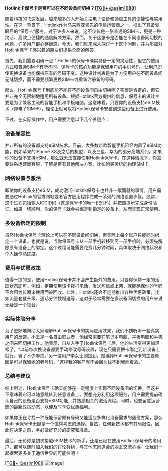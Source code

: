 **Hotlink卡保号卡是否可以在不同设备间切换？[[TG💪+ @esim1088](https://t.me/s/esim1088)]**

随着科技的飞速发展，越来越多的人开始关注电子设备和通信工具的便捷性与实用性。在这一背景下，Hotlink作为马来西亚领先的电信运营商之一，推出了其备受瞩目的“保号卡”服务。对于许多人来说，这不仅仅是一张普通的SIM卡，更是一种灵活、高效且便捷的通信解决方案。然而，关于这张卡是否能在不同设备间切换的问题，许多用户都心存疑惑。今天，我们就来深入探讨一下这个问题，并为那些对Hotlink保号卡感兴趣的朋友们提供全面的解答。

首先，我们需要明确一点：Hotlink的保号卡确实具备一定的灵活性，但它的使用方式和普通SIM卡有所不同。保号卡的核心功能是保留用户的手机号码，让用户即使更换设备也能保持原有的号码不变。这种设计初衷是为了方便用户在不同设备间无缝切换，而不需要频繁更换SIM卡或重新注册新的号码。

那么，Hotlink保号卡到底能不能在不同设备间自由切换呢？答案是肯定的，但它并非完全无限制地适用所有设备。根据Hotlink官方提供的信息，保号卡的设计主要是为了兼容主流的智能手机和平板电脑。这意味着，只要你的设备支持eSIM技术（即电子SIM卡），理论上就可以将Hotlink保号卡安装到这些设备上进行使用。

不过，在实际操作中，用户需要注意以下几个关键点：

### **设备兼容性**
并非所有的设备都支持eSIM技术。目前，大多数新款智能手机已经内置了eSIM功能，例如苹果的iPhone XS及之后的机型，以及三星、华为的部分高端系列。如果你的设备不支持eSIM，那么就无法直接使用Hotlink保号卡。在这种情况下，你需要联系运营商客服，了解是否有其他解决方案，比如购买传统的物理SIM卡。

### **网络设置与激活**
即使你的设备支持eSIM，成功激活Hotlink保号卡也并非一蹴而就的事情。用户需要通过Hotlink的官方网站或者官方应用程序完成一系列的网络设置步骤。通常，这个过程包括输入ICCID码（这是保号卡的唯一识别码）并按照提示完成身份验证。如果一切顺利，你的保号卡就会被绑定到指定的设备上，从而实现正常使用。

### **多设备绑定的限制**
虽然Hotlink保号卡理论上可以在不同设备间切换，但实际上每个账户只能同时绑定一个设备。也就是说，当你将保号卡从一部手机转移到另一部手机时，必须先解除原有设备上的绑定。这个过程可能需要花费几分钟时间，具体取决于网络状况和个人操作熟练度。

### **费用与优惠政策**
值得一提的是，使用Hotlink保号卡并不会产生额外的费用，只要你保持一定的活跃状态即可。例如，定期使用该卡拨打电话、发送短信或上网，就能确保你的号码不会因为长期未使用而被回收。此外，Hotlink还会不定期推出各种优惠政策，比如流量套餐升级、通话分钟数赠送等，这对于经常需要在多设备间切换的用户来说无疑是一个福音。

### **实际体验分享**
为了更好地帮助大家理解Hotlink保号卡的实际应用效果，我们不妨听听一些真实用户的反馈。小王是一名自由职业者，他经常需要在笔记本电脑、平板电脑和手机之间来回切换工作。他表示，自从入手了Hotlink保号卡后，他的生活变得更加轻松了。“以前每次换设备都要手动修改号码设置，现在只需要把卡绑定到新设备上就行，省了不少麻烦。”另一位用户李女士则提到，她选择Hotlink保号卡的主要原因是可以保留她的老号码，“这样我的客户就不会因为找不到我而着急。”

### **总结与建议**
综上所述，Hotlink保号卡确实能够在一定程度上实现不同设备间的切换，但这并不意味着它可以随意跳转到任意设备上。要想充分利用这项服务，用户需要提前确认自己的设备是否支持eSIM功能，并熟悉相关的激活流程。同时，也要留意运营商的最新政策动态，以便及时享受优惠福利。

如果你正在寻找一种既能保留原有号码又能适应多样化设备需求的通信方案，那么Hotlink保号卡无疑是一个值得考虑的选择。当然，任何新技术都有其局限性，因此在决定之前，务必做好充分的研究和准备。

最后，无论你是初次接触eSIM技术的新手，还是已经在使用Hotlink保号卡的老用户，都可以随时加入我们的讨论群组，与其他志同道合的朋友交流心得。让我们一起探索更多关于通信世界的可能性吧！

[[TG💪+ @esim1088](https://t.me/s/esim1088) ![Image](https://i.postimg.cc/4NQfJmqS/Snipaste-2025-05-13-00-14-12.png)]